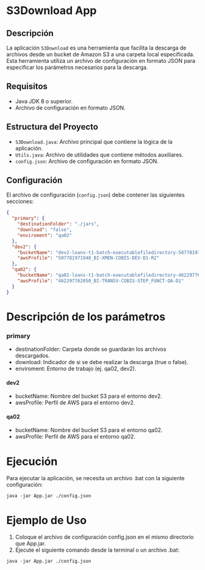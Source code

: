# S3Download App

## Descripción

La aplicación `S3Download` es una herramienta que facilita la descarga de archivos desde un bucket de Amazon S3 a una carpeta local especificada. Esta herramienta utiliza un archivo de configuración en formato JSON para especificar los parámetros necesarios para la descarga.

## Requisitos

- Java JDK 8 o superior.
- Archivo de configuración en formato JSON.

## Estructura del Proyecto

- `S3Download.java`: Archivo principal que contiene la lógica de la aplicación.
- `Utils.java`: Archivo de utilidades que contiene métodos auxiliares.
- `config.json`: Archivo de configuración en formato JSON.

## Configuración

El archivo de configuración (`config.json`) debe contener las siguientes secciones:

```json
{
  "primary": {
    "destinationFolder": "./jars",
    "download": "false",
    "enviroment": "qa02"
  },
  "dev2": {
    "bucketName": "dev2-loans-t1-batch-executablefiledirectory-507781971948",
    "awsProfile": "507781971948_BI-XMEN-COBIS-DEV-D1-R2"
  },
  "qa02": {
    "bucketName": "qa02-loans-t1-batch-executablefiledirectory-462297762050",
    "awsProfile": "462297762050_BI-TRANSV-COBIS-STEP_FUNCT-QA-D1"
  }
}
```
# Descripción de los parámetros
### primary

- destinationFolder: Carpeta donde se guardarán los archivos descargados.
- download: Indicador de si se debe realizar la descarga (true o false).
- enviroment: Entorno de trabajo (ej. qa02, dev2).
#### dev2

- bucketName: Nombre del bucket S3 para el entorno dev2.
- awsProfile: Perfil de AWS para el entorno dev2.
#### qa02

- bucketName: Nombre del bucket S3 para el entorno qa02.
- awsProfile: Perfil de AWS para el entorno qa02.

# Ejecución
Para ejecutar la aplicación, se necesita un archivo .bat con la siguiente configuración:

```shell
java -jar App.jar ./config.json
```

# Ejemplo de Uso
1. Coloque el archivo de configuración config.json en el mismo directorio que App.jar.
2. Ejecute el siguiente comando desde la terminal o un archivo .bat:

```shell
java -jar App.jar ./config.json
```